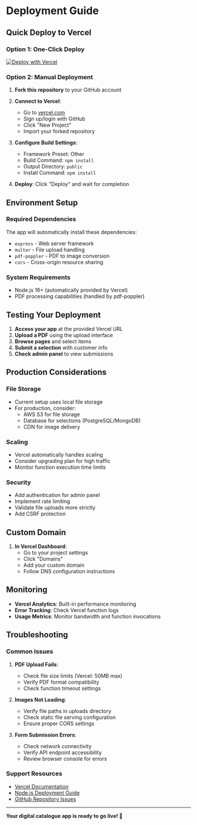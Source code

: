# Deployment Guide

## Quick Deploy to Vercel

### Option 1: One-Click Deploy
[![Deploy with Vercel](https://vercel.com/button)](https://vercel.com/new/clone?repository-url=https://github.com/Keyursinh06-s/digital-catalogue-app)

### Option 2: Manual Deployment

1. **Fork this repository** to your GitHub account

2. **Connect to Vercel**:
   - Go to [vercel.com](https://vercel.com)
   - Sign up/login with GitHub
   - Click "New Project"
   - Import your forked repository

3. **Configure Build Settings**:
   - Framework Preset: Other
   - Build Command: `npm install`
   - Output Directory: `public`
   - Install Command: `npm install`

4. **Deploy**: Click "Deploy" and wait for completion

## Environment Setup

### Required Dependencies
The app will automatically install these dependencies:
- `express` - Web server framework
- `multer` - File upload handling
- `pdf-poppler` - PDF to image conversion
- `cors` - Cross-origin resource sharing

### System Requirements
- Node.js 16+ (automatically provided by Vercel)
- PDF processing capabilities (handled by pdf-poppler)

## Testing Your Deployment

1. **Access your app** at the provided Vercel URL
2. **Upload a PDF** using the upload interface
3. **Browse pages** and select items
4. **Submit a selection** with customer info
5. **Check admin panel** to view submissions

## Production Considerations

### File Storage
- Current setup uses local file storage
- For production, consider:
  - AWS S3 for file storage
  - Database for selections (PostgreSQL/MongoDB)
  - CDN for image delivery

### Scaling
- Vercel automatically handles scaling
- Consider upgrading plan for high traffic
- Monitor function execution time limits

### Security
- Add authentication for admin panel
- Implement rate limiting
- Validate file uploads more strictly
- Add CSRF protection

## Custom Domain

1. **In Vercel Dashboard**:
   - Go to your project settings
   - Click "Domains"
   - Add your custom domain
   - Follow DNS configuration instructions

## Monitoring

- **Vercel Analytics**: Built-in performance monitoring
- **Error Tracking**: Check Vercel function logs
- **Usage Metrics**: Monitor bandwidth and function invocations

## Troubleshooting

### Common Issues

1. **PDF Upload Fails**:
   - Check file size limits (Vercel: 50MB max)
   - Verify PDF format compatibility
   - Check function timeout settings

2. **Images Not Loading**:
   - Verify file paths in uploads directory
   - Check static file serving configuration
   - Ensure proper CORS settings

3. **Form Submission Errors**:
   - Check network connectivity
   - Verify API endpoint accessibility
   - Review browser console for errors

### Support Resources
- [Vercel Documentation](https://vercel.com/docs)
- [Node.js Deployment Guide](https://vercel.com/docs/functions/serverless-functions/runtimes/node-js)
- [GitHub Repository Issues](https://github.com/Keyursinh06-s/digital-catalogue-app/issues)

---

**Your digital catalogue app is ready to go live! 🚀**
